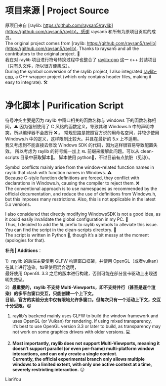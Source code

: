# 项目来源 | Project Source
原项目来自 [raylib: https://github.com/raysan5/raylib](https://github.com/raysan5/raylib)。感谢 raysan5 和所有为原项目贡献的成员。  
The original project comes from [raylib: https://github.com/raysan5/raylib](https://github.com/raysan5/raylib). Thanks to raysan5 and all the contributors to the original project. 🙏  
我在对 raylib 项目进行符号转换过程中也整合了 [raylib-cpp](https://github.com/RobLoach/raylib-cpp) 这一 c++ 封装项目（只有头文件，所以很方便集成）。  
During the symbol conversion of the raylib project, I also integrated [raylib-cpp](https://github.com/RobLoach/raylib-cpp), a C++ wrapper project (which only contains header files, making it easy to integrate). 🛠️

# 净化脚本 | Purification Script
符号冲突主要是因为 raylib 中窗口相关的函数名称与 windows 下的函数名称相同，⚠️ 
因为强制使用了 C 风格的函数定义，导致其和 Windows.h 中的声明冲突，所以编译器不会放行 ❌ 。 
常规思路是按照官方说的用命名空间，并较少使用 Windows.h 中的定义，这样限制比较大。并且在最新的 5.x 上不适用。  
我又考虑到不能直接去修改 Windows SDK 的代码，因为这样很容易导致配置失效。
所以考虑为 raylib 的符号统一加上 `RL` 前缀来缓解此问题。可以从 clean-scripts 目录中获取脚本🔧。
脚本使用 python🐍，不过目前有点肮脏（见谅）。

Symbol conflicts mainly arise from the window-related function names in raylib that clash with function names in Windows. ⚠️  
Because C-style function definitions are forced, they conflict with declarations in Windows.h, causing the compiler to reject them. ❌  
The conventional approach is to use namespaces as recommended by the official documentation, and reduce the use of definitions from Windows.h, but this imposes many restrictions. Also, this is not applicable in the latest 5.x versions. 

I also considered that directly modifying WindowsSDK is not a good idea, as it could easily invalidate the global configuration in my PC. 🔧  
Thus, I decided to add the `RL` prefix to raylib symbols to alleviate this issue. You can find the script in the clean-scripts directory. 📂  
The script is written in Python 🐍, though it’s a bit messy at the moment (apologies for that). 

**补充 | Additions**：

1）raylib 的后端主要使用 GLFW 构建窗口框架，并使用 OpenGL（或者vulkan）在其上进行渲染。如果使用混合透明，  
最好使用 OpenGL 3.3 之后的版本进行构建，否则可能在部分显卡驱动上出现透明失效💻。  
2）**最重要的，raylib 不支持 Multi-Viewports，即不支持并行（甚至是逐个渲染）的多平台窗口交互，只能创建一个上下文。  
目前，官方的实验分支中仅有限地允许多窗口，但每次只有一个活动上下文，交互十分受限。😕**

1) raylib's backend mainly uses GLFW to build the window framework and uses OpenGL (or Vulkan) for rendering. If using mixed transparency,  
it’s best to use OpenGL version 3.3 or later to build, as transparency may not work on some graphics drivers with older versions. 💻

3) **Most importantly, raylib does not support Multi-Viewports, meaning it doesn’t support parallel (or even per-frame) multi-platform window interactions, and can only create a single context.  
Currently, the official experimental branch only allows multiple windows to a limited extent, with only one active context at a time, severely restricting interaction.** 😕


LianYou
